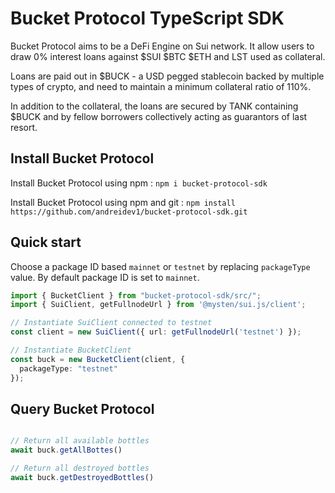 # Bucket Protocol TypeScript SDK

Bucket Protocol aims to be a DeFi Engine on Sui network. It allow users to draw 0% interest loans against $SUI $BTC $ETH and LST used as collateral.

Loans are paid out in $BUCK - a USD pegged stablecoin backed by multiple types of crypto, and need to maintain a minimum collateral ratio of 110%.

In addition to the collateral, the loans are secured by TANK containing $BUCK and by fellow borrowers collectively acting as guarantors of last resort. 

## Install Bucket Protocol

Install Bucket Protocol using npm : `npm i bucket-protocol-sdk`

Install Bucket Protocol using npm and git : `npm install https://github.com/andreidev1/bucket-protocol-sdk.git`

## Quick start

Choose a package ID based `mainnet` or `testnet` by replacing `packageType` value. By default package ID is set to `mainnet`. 

```ts
import { BucketClient } from "bucket-protocol-sdk/src/";
import { SuiClient, getFullnodeUrl } from '@mysten/sui.js/client';

// Instantiate SuiClient connected to testnet
const client = new SuiClient({ url: getFullnodeUrl('testnet') });

// Instantiate BucketClient
const buck = new BucketClient(client, {
  packageType: "testnet"
});
```

## Query Bucket Protocol
```ts

// Return all available bottles
await buck.getAllBottes()

// Return all destroyed bottles
await buck.getDestroyedBottles()
```